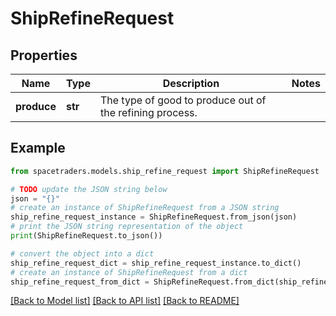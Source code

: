 # ShipRefineRequest


## Properties

Name | Type | Description | Notes
------------ | ------------- | ------------- | -------------
**produce** | **str** | The type of good to produce out of the refining process. | 

## Example

```python
from spacetraders.models.ship_refine_request import ShipRefineRequest

# TODO update the JSON string below
json = "{}"
# create an instance of ShipRefineRequest from a JSON string
ship_refine_request_instance = ShipRefineRequest.from_json(json)
# print the JSON string representation of the object
print(ShipRefineRequest.to_json())

# convert the object into a dict
ship_refine_request_dict = ship_refine_request_instance.to_dict()
# create an instance of ShipRefineRequest from a dict
ship_refine_request_from_dict = ShipRefineRequest.from_dict(ship_refine_request_dict)
```
[[Back to Model list]](../README.md#documentation-for-models) [[Back to API list]](../README.md#documentation-for-api-endpoints) [[Back to README]](../README.md)


